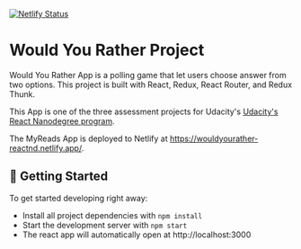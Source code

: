 [![Netlify Status](https://api.netlify.com/api/v1/badges/155814be-2fba-4e96-98d5-22cc9935fccd/deploy-status)](https://app.netlify.com/sites/wouldyourather-reactnd/deploys)

# Would You Rather Project

Would You Rather App is a polling game that let users choose answer from two options. This project is built with React, Redux, React Router, and Redux Thunk.

This App is one of the three assessment projects for Udacity's [Udacity's React Nanodegree program](https://www.udacity.com/course/react-nanodegree--nd019).

The MyReads App is deployed to Netlify at https://wouldyourather-reactnd.netlify.app/.

## 🏃 Getting Started

To get started developing right away:

- Install all project dependencies with `npm install`
- Start the development server with `npm start`
- The react app will automatically open at http://localhost:3000
